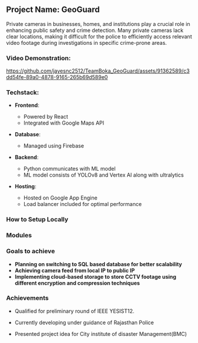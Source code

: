 ## Project Name: GeoGuard
Private cameras in businesses, homes, and institutions play a crucial role in enhancing public safety and crime detection. Many private cameras lack clear locations, making it difficult for the police to efficiently access relevant video footage during investigations in specific crime-prone areas.

### Video Demonstration:
 

https://github.com/jayesnc2512/TeamBoka_GeoGuard/assets/91362589/c3dd54fe-89a0-4878-9165-265b69d589e0

### Techstack: 
- **Frontend**:
  - Powered by React
  - Integrated with Google Maps API

- **Database**:
  - Managed using Firebase 

- **Backend**:
  - Python communicates with ML model
  - ML model consists of YOLOv8 and Vertex AI along with ultralytics

- **Hosting**:
  - Hosted on Google App Engine
  - Load balancer included for optimal performance
<!-- - Kubernetes Engine utilized -->
   


### How to Setup Locally

### Modules

### Goals to achieve
- **Planning on switching to SQL based database for better scalability**
- **Achieving camera feed from local IP to public IP**
- **Implementing cloud-based storage to store CCTV footage using different encryption and compression techniques**

### Achievements
- Qualified for preliminary round of IEEE YESIST12. 

- Currently developing under guidance of Rajasthan Police

- Presented project idea for City institute of disaster Management(BMC) 
